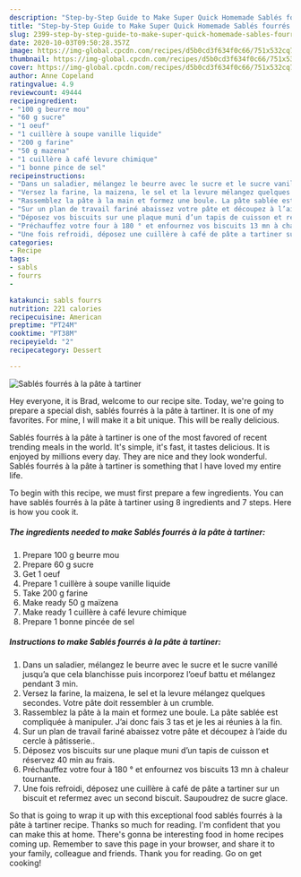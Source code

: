 ```yaml
---
description: "Step-by-Step Guide to Make Super Quick Homemade Sablés fourrés à la pâte à tartiner"
title: "Step-by-Step Guide to Make Super Quick Homemade Sablés fourrés à la pâte à tartiner"
slug: 2399-step-by-step-guide-to-make-super-quick-homemade-sables-fourres-a-la-pate-a-tartiner
date: 2020-10-03T09:50:28.357Z
image: https://img-global.cpcdn.com/recipes/d5b0cd3f634f0c66/751x532cq70/sables-fourres-a-la-pate-a-tartiner-photo-principale-de-la-recette.jpg
thumbnail: https://img-global.cpcdn.com/recipes/d5b0cd3f634f0c66/751x532cq70/sables-fourres-a-la-pate-a-tartiner-photo-principale-de-la-recette.jpg
cover: https://img-global.cpcdn.com/recipes/d5b0cd3f634f0c66/751x532cq70/sables-fourres-a-la-pate-a-tartiner-photo-principale-de-la-recette.jpg
author: Anne Copeland
ratingvalue: 4.9
reviewcount: 49444
recipeingredient:
- "100 g beurre mou"
- "60 g sucre"
- "1 oeuf"
- "1 cuillère à soupe vanille liquide"
- "200 g farine"
- "50 g mazena"
- "1 cuillère à café levure chimique"
- "1 bonne pince de sel"
recipeinstructions:
- "Dans un saladier, mélangez le beurre avec le sucre et le sucre vanillé jusqu’a que cela blanchisse puis incorporez l’oeuf battu et mélangez pendant 3 min."
- "Versez la farine, la maizena, le sel et la levure mélangez quelques secondes. Votre pâte doit ressembler à un crumble."
- "Rassemblez la pâte à la main et formez une boule. La pâte sablée est compliquée à manipuler. J’ai donc fais 3 tas et je les ai réunies à la fin."
- "Sur un plan de travail fariné abaissez votre pâte et découpez à l’aide du cercle à pâtisserie.."
- "Déposez vos biscuits sur une plaque muni d’un tapis de cuisson et réservez 40 min au frais."
- "Préchauffez votre four à 180 ° et enfournez vos biscuits 13 mn à chaleur tournante."
- "Une fois refroidi, déposez une cuillère à café de pâte a tartiner sur un biscuit et refermez avec un second biscuit. Saupoudrez de sucre glace."
categories:
- Recipe
tags:
- sabls
- fourrs
- 

katakunci: sabls fourrs  
nutrition: 221 calories
recipecuisine: American
preptime: "PT24M"
cooktime: "PT38M"
recipeyield: "2"
recipecategory: Dessert

---
```



![Sablés fourrés à la pâte à tartiner](https://img-global.cpcdn.com/recipes/d5b0cd3f634f0c66/751x532cq70/sables-fourres-a-la-pate-a-tartiner-photo-principale-de-la-recette.jpg)

Hey everyone, it is Brad, welcome to our recipe site. Today, we're going to prepare a special dish, sablés fourrés à la pâte à tartiner. It is one of my favorites. For mine, I will make it a bit unique. This will be really delicious.

Sablés fourrés à la pâte à tartiner is one of the most favored of recent trending meals in the world. It's simple, it's fast, it tastes delicious. It is enjoyed by millions every day. They are nice and they look wonderful. Sablés fourrés à la pâte à tartiner is something that I have loved my entire life.




To begin with this recipe, we must first prepare a few ingredients. You can have sablés fourrés à la pâte à tartiner using 8 ingredients and 7 steps. Here is how you cook it.

<!--inarticleads1-->

##### The ingredients needed to make Sablés fourrés à la pâte à tartiner:

1. Prepare 100 g beurre mou
1. Prepare 60 g sucre
1. Get 1 oeuf
1. Prepare 1 cuillère à soupe vanille liquide
1. Take 200 g farine
1. Make ready 50 g maïzena
1. Make ready 1 cuillère à café levure chimique
1. Prepare 1 bonne pincée de sel




<!--inarticleads2-->

##### Instructions to make Sablés fourrés à la pâte à tartiner:

1. Dans un saladier, mélangez le beurre avec le sucre et le sucre vanillé jusqu’a que cela blanchisse puis incorporez l’oeuf battu et mélangez pendant 3 min.
1. Versez la farine, la maizena, le sel et la levure mélangez quelques secondes. Votre pâte doit ressembler à un crumble.
1. Rassemblez la pâte à la main et formez une boule. La pâte sablée est compliquée à manipuler. J’ai donc fais 3 tas et je les ai réunies à la fin.
1. Sur un plan de travail fariné abaissez votre pâte et découpez à l’aide du cercle à pâtisserie..
1. Déposez vos biscuits sur une plaque muni d’un tapis de cuisson et réservez 40 min au frais.
1. Préchauffez votre four à 180 ° et enfournez vos biscuits 13 mn à chaleur tournante.
1. Une fois refroidi, déposez une cuillère à café de pâte a tartiner sur un biscuit et refermez avec un second biscuit. Saupoudrez de sucre glace.




So that is going to wrap it up with this exceptional food sablés fourrés à la pâte à tartiner recipe. Thanks so much for reading. I'm confident that you can make this at home. There's gonna be interesting food in home recipes coming up. Remember to save this page in your browser, and share it to your family, colleague and friends. Thank you for reading. Go on get cooking!
